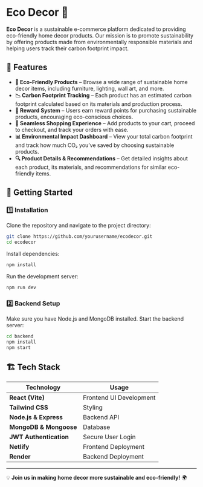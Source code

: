 
# Eco Decor 🌿  

**Eco Decor** is a sustainable e-commerce platform dedicated to providing eco-friendly home decor products. Our mission is to promote sustainability by offering products made from environmentally responsible materials and helping users track their carbon footprint impact.  

## 🌟 Features  

- **🌱 Eco-Friendly Products** – Browse a wide range of sustainable home decor items, including furniture, lighting, wall art, and more.  
- **📉 Carbon Footprint Tracking** – Each product has an estimated carbon footprint calculated based on its materials and production process.  
- **🎁 Reward System** – Users earn reward points for purchasing sustainable products, encouraging eco-conscious choices.  
- **🛒 Seamless Shopping Experience** – Add products to your cart, proceed to checkout, and track your orders with ease.  
- **📊 Environmental Impact Dashboard** – View your total carbon footprint and track how much CO₂ you’ve saved by choosing sustainable products.  
- **🔍 Product Details & Recommendations** – Get detailed insights about each product, its materials, and recommendations for similar eco-friendly items.  

## 🚀 Getting Started  

### 1️⃣ Installation  

Clone the repository and navigate to the project directory:  
```bash
git clone https://github.com/yourusername/ecodecor.git
cd ecodecor
```

Install dependencies:  
```bash
npm install
```

Run the development server:  
```bash
npm run dev
```

### 2️⃣ Backend Setup  

Make sure you have Node.js and MongoDB installed. Start the backend server:  
```bash
cd backend
npm install
npm start
```

## 🏗 Tech Stack  

| **Technology** | **Usage** |
|---------------|----------|
| **React (Vite)** | Frontend UI Development |
| **Tailwind CSS** | Styling |
| **Node.js & Express** | Backend API |
| **MongoDB & Mongoose** | Database |
| **JWT Authentication** | Secure User Login |
| **Netlify** | Frontend Deployment |
| **Render** | Backend Deployment |



---

💡 **Join us in making home decor more sustainable and eco-friendly!** 🌍  
